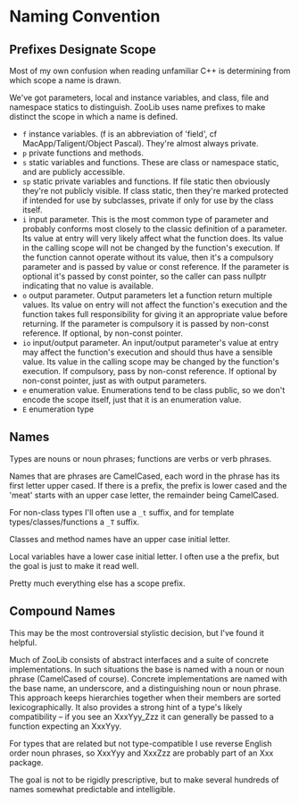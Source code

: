 Naming Convention
=================
Prefixes Designate Scope
------------------------
Most of my own confusion when reading unfamiliar C++ is determining from which scope a name is drawn.

We've got parameters, local and instance variables, and class, file and namespace statics to
distinguish. ZooLib uses name prefixes to make distinct the scope in which a name is defined.

- `f` instance variables. (f is an abbreviation of 'field', cf MacApp/Taligent/Object Pascal).
	They're almost always private.
- `p` private functions and methods.
- `s` static variables and functions. These are class or namespace static, and
	are publicly accessible.
- `sp` static private variables and functions. If file static then obviously they're not
	publicly visible. If class static, then they're marked protected if intended for use by
	subclasses, private if only for use by the class itself.
- `i` input parameter. This is the most common type of parameter and probably conforms most
	closely to the classic definition of a parameter. Its value at entry will very likely
	affect what the function does. Its value in the calling scope will not be changed by the
	function's execution. If the function cannot operate without its value, then it's a compulsory
	parameter and is passed by value or const reference. If the parameter is optional it's passed
	by const pointer, so the caller can pass nullptr indicating that no value is available.
- `o` output parameter. Output parameters let a function return multiple values. Its value on
	entry will not affect the function's execution and the function takes full responsibility for
	giving it an appropriate value before returning. If the parameter is compulsory it is passed
	by non-const reference. If optional, by non-const pointer.
- `io` input/output parameter. An input/output parameter's value at entry may affect the function's
	execution and should thus have a sensible value. Its value in the calling scope may be changed
	by the function's execution. If compulsory, pass by non-const reference. If optional by
	non-const pointer, just as with output parameters.
- `e` enumeration value. Enumerations tend to be class public, so we don't encode the scope
	itself, just that it is an enumeration value.
- `E` enumeration type

Names
-----
Types are nouns or noun phrases; functions are verbs or verb phrases.

Names that are phrases are CamelCased, each word in the phrase has its first letter upper cased.
If there is a prefix, the prefix is lower cased and the 'meat' starts with an upper case letter,
the remainder being CamelCased.

For non-class types I'll often use a `_t` suffix, and for template types/classes/functions
a `_T` suffix.

Classes and method names have an upper case initial letter.

Local variables have a lower case initial letter. I often use a the prefix, but the goal is just
to make it read well.

Pretty much everything else has a scope prefix.

Compound Names
--------------
This may be the most controversial stylistic decision, but I've found it helpful.

Much of ZooLib consists of abstract interfaces and a suite of concrete implementations. In such
situations the base is named with a noun or noun phrase (CamelCased of course). Concrete
implementations are named with the base name, an underscore, and a distinguishing noun or noun
phrase. This approach keeps hierarchies together when their members are sorted lexicographically.
It also provides a strong hint of a type's likely compatibility – if you see an XxxYyy_Zzz it can
generally be passed to a function expecting an XxxYyy.

For types that are related but not type-compatible I use reverse English order noun phrases, so
XxxYyy and XxxZzz are probably part of an Xxx package.

The goal is not to be rigidly prescriptive, but to make several hundreds of names somewhat
predictable and intelligible.
